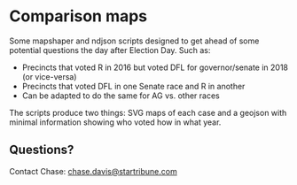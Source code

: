 # Comparison maps

Some mapshaper and ndjson scripts designed to get ahead of some potential questions the day after Election Day. Such as:

  * Precincts that voted R in 2016 but voted DFL for governor/senate in 2018 (or vice-versa)
  * Precincts that voted DFL in one Senate race and R in another
  * Can be adapted to do the same for AG vs. other races

The scripts produce two things: SVG maps of each case and a geojson with minimal information showing who voted how in what year.

## Questions?

Contact Chase: chase.davis@startribune.com